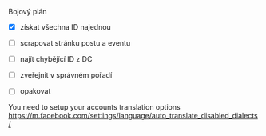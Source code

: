 
Bojový plán
- [x] získat všechna ID najednou
- [ ] scrapovat stránku postu a eventu
- [ ] najít chybějící ID z DC
- [ ] zveřejnit v správném pořadí
- [ ] opakovat


You need to setup your accounts translation options
https://m.facebook.com/settings/language/auto_translate_disabled_dialects/